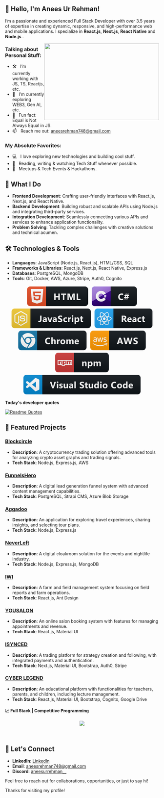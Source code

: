 
## 👋 Hello, I'm Anees Ur Rehman!

I’m a passionate and experienced Full Stack Developer with over 3.5 years of expertise in creating dynamic, responsive, and high-performance web and mobile applications. I specialize in **React.js**, **Next.js**, **React Native** and **Node.js** . 

<img align="right" height="250" width="375" alt="" src="https://raw.githubusercontent.com/iampavangandhi/iampavangandhi/master/gifs/coder.gif" />

### Talking about Personal Stuff:

- 🛠 &nbsp; I’m currently working with JS, TS, Reactjs, etc.
- 🚀 &nbsp; I’m currently exploring WEB3, Gen AI, etc.
- 👾 &nbsp; Fun fact: Equal is Not Always Equal in JS.
- 📫 &nbsp; Reach me out: [aneesrehman748@gmail.com](mailto:aneesrehman748@gmail.com)


### My Absolute Favorites:

- 💻 &nbsp; I love exploring new technologies and building cool stuff.
- 📰 &nbsp; Reading, writing & watching Tech Stuff whenever possible.
- 🍕 &nbsp; Meetups & Tech Events & Hackathons.


## 🌟 What I Do

- **Frontend Development**: Crafting user-friendly interfaces with React.js, Next.js, and React Native.
- **Backend Development**: Building robust and scalable APIs using Node.js and integrating third-party services.
- **Integration Development**: Seamlessly connecting various APIs and services to enhance application functionality.
- **Problem Solving**: Tackling complex challenges with creative solutions and technical acumen.

## 🛠️ Technologies & Tools

- **Languages**: JavaScript (Node.js, React.js), HTML/CSS, SQL
- **Frameworks & Libraries**: React.js, Next.js, React Native, Express.js
- **Databases**: PostgreSQL, MongoDB
- **Tools**: Git, Docker, AWS, Azure, Stripe, Auth0, Cognito

<p align="center">
  <!-- For more icons please follow  https://github.com/MikeCodesDotNET/ColoredBadges -->
  <img src="https://raw.githubusercontent.com/8bithemant/8bithemant/master/svg/dev/languages/html.svg" alt="html" style="vertical-align:top; margin:4px">    
  <img src="https://raw.githubusercontent.com/8bithemant/8bithemant/master/svg/dev/languages/csharp.svg" alt="csharp" style="vertical-align:top; margin:4px">
  <img src="https://raw.githubusercontent.com/8bithemant/8bithemant/master/svg/dev/languages/js.svg" alt="js" style="vertical-align:top; margin:4px">
  <img src="https://raw.githubusercontent.com/8bithemant/8bithemant/master/svg/dev/frameworks/react.svg" alt="react" style="vertical-align:top; margin:4px">
  <img src="https://raw.githubusercontent.com/8bithemant/8bithemant/master/svg/dev/misc/chrome.svg" alt="chrome" style="vertical-align:top; margin:4px">
  <img src="https://raw.githubusercontent.com/8bithemant/8bithemant/master/svg/dev/services/aws.svg" alt="aws" style="vertical-align:top; margin:4px">
  <img src="https://raw.githubusercontent.com/8bithemant/8bithemant/master/svg/dev/services/npm.svg" alt="npm" style="vertical-align:top; margin:4px">
  <img src="https://raw.githubusercontent.com/8bithemant/8bithemant/master/svg/dev/tools/visualstudio_code.svg" alt="vscode" style="vertical-align:top; margin:4px">
</p>
  

<strong>Today's developer quotes</strong>

[![Readme Quotes](https://quotes-github-readme.vercel.app/api?type=horizontal&theme=swift&border=true)](https://github.com/piyushsuthar/github-readme-quotes)
<br/>

## 🚀 Featured Projects

### [Blockcircle](https://github.com/aneesrehman104/blockcircle)
- **Description**: A cryptocurrency trading solution offering advanced tools for analyzing crypto asset graphs and trading signals.
- **Tech Stack**: Node.js, Express.js, AWS

### [FunnelsHero](https://github.com/aneesrehman104/funnelshero)
- **Description**: A digital lead generation funnel system with advanced content management capabilities.
- **Tech Stack**: PostgreSQL, Strapi CMS, Azure Blob Storage

### [Aggadoo](https://github.com/aneesrehman104/aggadoo)
- **Description**: An application for exploring travel experiences, sharing insights, and selecting tour plans.
- **Tech Stack**: Node.js, Express.js

### [NeverLeft](https://github.com/aneesrehman104/neverleft)
- **Description**: A digital cloakroom solution for the events and nightlife industry.
- **Tech Stack**: Node.js, Express.js, MongoDB

### [IWI](https://github.com/aneesrehman104/iwi)
- **Description**: A farm and field management system focusing on field reports and farm operations.
- **Tech Stack**: React.js, Ant Design

### [YOUSALON](https://github.com/aneesrehman104/yousaloon)
- **Description**: An online salon booking system with features for managing appointments and revenue.
- **Tech Stack**: React.js, Material UI

### [ISYNCED](https://github.com/aneesrehman104/isynced)
- **Description**: A trading platform for strategy creation and following, with integrated payments and authentication.
- **Tech Stack**: Next.js, Material UI, Bootstrap, Auth0, Stripe

### [CYBER LEGEND](https://github.com/aneesrehman104/cyber-legend)
- **Description**: An educational platform with functionalities for teachers, parents, and children, including lecture management.
- **Tech Stack**: React.js, Material UI, Bootstrap, Cognito, Google Drive

<p align="center">
  <h4> 📈 Full Stack | Competitive Programming </h4>
   </p>

 

<p align="center" >
<a href="https://github.com/aneesrehman104/github-readme-stats"> 
    <img  src="https://github-readme-stats.vercel.app/api?username=aneesrehman104&&show_icons=true&theme=radical"/>
  </a>

</p>

<br /> 

## 🤝 Let's Connect

- **LinkedIn**: [LinkedIn](https://www.linkedin.com/in/aneesurrehman-/)
- **Email**: [aneesrehman748@gmail.com](mailto:aneesrehman748@gmail.com)
- **Discord**: [aneesurrehman__](https://discord.com/users/aneesurrehman__)

Feel free to reach out for collaborations, opportunities, or just to say hi!

Thanks for visiting my profile!

<!--
#### P.S. Don't forget to star and fork my repositories if you find them useful!
-->
